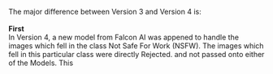 The major difference between Version 3 and Version 4 is: <br><br>
**First** <br>
In Version 4, a new model from Falcon AI was appened to handle the images which fell in the class Not Safe For Work (NSFW). The images which fell in this particular class were directly Rejected. and not passed onto either of the Models. This